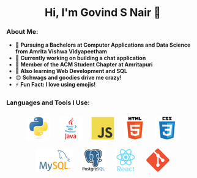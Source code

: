 <h1 align="center">Hi, I'm Govind S Nair 👋</h1>
<!-- <img align="right" alt="Coding" width="250" src="https://github.com/Govind-S-Nair/Govind-S-Nair/blob/main/GIFs/Coding.gif"> -->

### About Me:
- 🌱 **Pursuing a Bachelors at Computer Applications and Data Science from Amrita Vishwa Vidyapeetham**
- 🔭 **Currently working on building a chat application**
- 🤝 **Member of the ACM Student Chapter at Amritapuri**
- 🤔 **Also learning Web Development and SQL**
- 😍 **Schwags and goodies drive me crazy!**
- ⚡ **Fun Fact: I love using emojis!**

### Languages and Tools I Use:
<div align="center">
  <img style="margin: 10px" src="https://github.com/Govind-S-Nair/Govind-S-Nair/blob/main/Logos/Python.png" alt="Python" height="60"/>
  <img style="margin: 10px" src="https://github.com/Govind-S-Nair/Govind-S-Nair/blob/main/Logos/Java.png" alt="Java" height="60"/> 
  <img style="margin: 10px" src="https://github.com/Govind-S-Nair/Govind-S-Nair/blob/main/Logos/JavaScript.png" alt="JavaScript" height="60"/>    
  <img style="margin: 10px" src="https://github.com/Govind-S-Nair/Govind-S-Nair/blob/main/Logos/HTML.png" alt="HTML5" height="60"/>  
  <img style="margin: 10px" src="https://github.com/Govind-S-Nair/Govind-S-Nair/blob/main/Logos/CSS.png" alt="CSS3" height="60"/>
  <img style="margin: 10px" src="https://github.com/Govind-S-Nair/Govind-S-Nair/blob/main/Logos/MySQL.png" alt="MySQL" height="60"/>
  <img style="margin: 10px" src="https://github.com/Govind-S-Nair/Govind-S-Nair/blob/main/Logos/PostgreSQL.png" alt="PostgreSQL" height="60"/>
  <img style="margin: 10px" src= "https://github.com/Govind-S-Nair/Govind-S-Nair/blob/main/Logos/React.png" alt="React" height="60"/>
  <img style="margin: 10px" src= "https://github.com/Govind-S-Nair/Govind-S-Nair/blob/main/Logos/Git.png" alt="Git" height="60"/>
</div>
<br>
<!-- <img src="https://holopin.io/api/user/board?user=g0v1nd"/> -->

